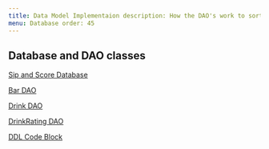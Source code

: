 ```yaml
---
title: Data Model Implementaion description: How the DAO's work to sort and handle the database
menu: Database order: 45
---
```


## Database and DAO classes

[Sip and Score Database](app/src/main/java/edu/cnm/deepdive/sipandscore/service/SipAndScoreDatabase.java)<br>

[Bar DAO](app/src/main/java/edu/cnm/deepdive/sipandscore/model/dao/BarDao.java)<br>

[Drink DAO](app/src/main/java/edu/cnm/deepdive/sipandscore/model/dao/DrinkDao.java)<br>

[DrinkRating DAO](app/src/main/java/edu/cnm/deepdive/sipandscore/model/dao/DrinkRatingDao.java)<br>

[DDL Code Block](../personal-android-project-rbrazell1/ddl.html)<br>

